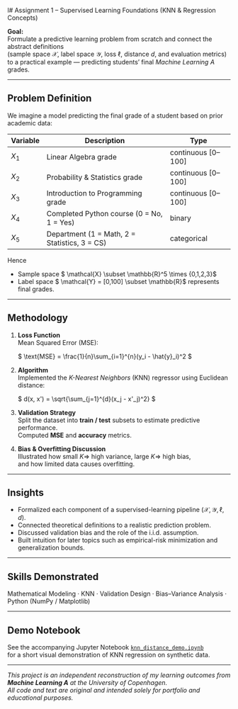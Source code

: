 l# Assignment 1 – Supervised Learning Foundations (KNN & Regression Concepts)

**Goal:**  
Formulate a predictive learning problem from scratch and connect the abstract definitions  
(sample space $\mathcal{X}$, label space $\mathcal{Y}$, loss $\ell$, distance $d$, and evaluation metrics)  
to a practical example — predicting students’ final *Machine Learning A* grades.

---

## Problem Definition
We imagine a model predicting the final grade of a student based on prior academic data:

| Variable | Description | Type |
|-----------|--------------|------|
| $X_1$ | Linear Algebra grade | continuous [0–100] |
| $X_2$ | Probability & Statistics grade | continuous [0–100] |
| $X_3$ | Introduction to Programming grade | continuous [0–100] |
| $X_4$ | Completed Python course (0 = No, 1 = Yes) | binary |
| $X_5$ | Department (1 = Math, 2 = Statistics, 3 = CS) | categorical |

Hence  

- Sample space  $ \mathcal{X} \subset \mathbb{R}^5 \times \{0,1,2,3\}$  
- Label space  $ \mathcal{Y} = [0,100] \subset \mathbb{R}$ represents final grades.

---

## Methodology

1. **Loss Function**  
   Mean Squared Error (MSE):  

   $
   \text{MSE} = \frac{1}{n}\sum_{i=1}^{n}(y_i - \hat{y}_i)^2
   $

2. **Algorithm**  
   Implemented the *K-Nearest Neighbors* (KNN) regressor using Euclidean distance:

   $
   d(x, x') = \sqrt{\sum_{j=1}^{d}(x_j - x'_j)^2}
   $

3. **Validation Strategy**  
   Split the dataset into **train / test** subsets to estimate predictive performance.  
   Computed **MSE** and **accuracy** metrics.  

4. **Bias & Overfitting Discussion**  
   Illustrated how small $K \Rightarrow$ high variance, large $K \Rightarrow$ high bias,  
   and how limited data causes overfitting.

---

##  Insights
- Formalized each component of a supervised-learning pipeline ($\mathcal{X}, \mathcal{Y}, \ell, d$).  
- Connected theoretical definitions to a realistic prediction problem.  
- Discussed validation bias and the role of the i.i.d. assumption.  
- Built intuition for later topics such as empirical-risk minimization and generalization bounds.

---

## Skills Demonstrated
Mathematical Modeling · KNN · Validation Design · Bias–Variance Analysis · Python (NumPy / Matplotlib)

---

## Demo Notebook
See the accompanying Jupyter Notebook [`knn_distance_demo.ipynb`](knn_distance_demo.ipynb)  
for a short visual demonstration of KNN regression on synthetic data.

---

_This project is an independent reconstruction of my learning outcomes from  
**Machine Learning A** at the University of Copenhagen.  
All code and text are original and intended solely for portfolio and educational purposes._
